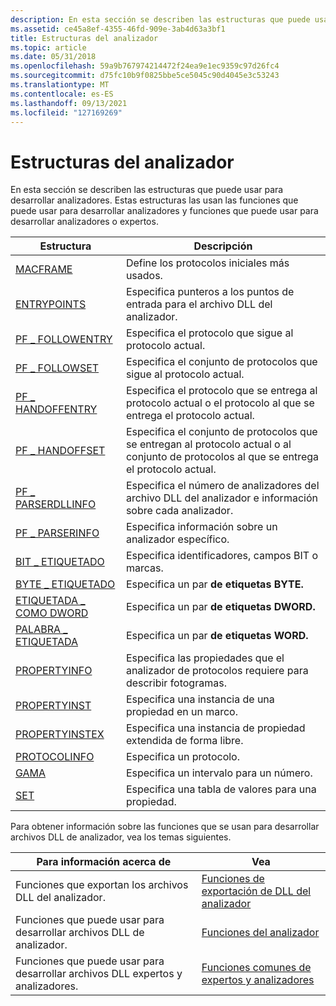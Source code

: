 ```yaml
---
description: En esta sección se describen las estructuras que puede usar para desarrollar analizadores. Estas estructuras las usan las funciones que puede usar para desarrollar analizadores y funciones que puede usar para desarrollar analizadores o expertos.
ms.assetid: ce45a8ef-4355-46fd-909e-3ab4d63a3bf1
title: Estructuras del analizador
ms.topic: article
ms.date: 05/31/2018
ms.openlocfilehash: 59a9b767974214472f24ea9e1ec9359c97d26fc4
ms.sourcegitcommit: d75fc10b9f0825bbe5ce5045c90d4045e3c53243
ms.translationtype: MT
ms.contentlocale: es-ES
ms.lasthandoff: 09/13/2021
ms.locfileid: "127169269"
---
```

# <a name="parser-structures"></a>Estructuras del analizador

En esta sección se describen las estructuras que puede usar para desarrollar analizadores. Estas estructuras las usan las funciones que puede usar para desarrollar analizadores y funciones que puede usar para desarrollar analizadores o expertos.



| Estructura                                 | Descripción                                                                                                                     |
|-------------------------------------------|---------------------------------------------------------------------------------------------------------------------------------|
| [MACFRAME](macframe.md)                  | Define los protocolos iniciales más usados.                                                                               |
| [ENTRYPOINTS](entrypoints.md)            | Especifica punteros a los puntos de entrada para el archivo DLL del analizador.                                                                      |
| [PF \_ FOLLOWENTRY](pf-followentry.md)     | Especifica el protocolo que sigue al protocolo actual.                                                                       |
| [PF \_ FOLLOWSET](pf-followset.md)         | Especifica el conjunto de protocolos que sigue al protocolo actual.                                                               |
| [PF \_ HANDOFFENTRY](pf-handoffentry.md)   | Especifica el protocolo que se entrega al protocolo actual o el protocolo al que se entrega el protocolo actual.    |
| [PF \_ HANDOFFSET](pf-handoffset.md)       | Especifica el conjunto de protocolos que se entregan al protocolo actual o al conjunto de protocolos al que se entrega el protocolo actual. |
| [PF \_ PARSERDLLINFO](pf-parserdllinfo.md) | Especifica el número de analizadores del archivo DLL del analizador e información sobre cada analizador.                                            |
| [PF \_ PARSERINFO](pf-parserinfo.md)       | Especifica información sobre un analizador específico.                                                                                  |
| [BIT \_ ETIQUETADO](labeled-bit.md)           | Especifica identificadores, campos BIT o marcas.                                                                                        |
| [BYTE \_ ETIQUETADO](labeled-byte.md)         | Especifica un par **de etiquetas BYTE.**                                                                                                |
| [ETIQUETADA \_ COMO DWORD](labeled-dword.md)       | Especifica un par **de etiquetas DWORD.**                                                                                               |
| [PALABRA \_ ETIQUETADA](labeled-word.md)         | Especifica un par **de etiquetas WORD.**                                                                                                |
| [PROPERTYINFO](propertyinfo.md)          | Especifica las propiedades que el analizador de protocolos requiere para describir fotogramas.                                                  |
| [PROPERTYINST](propertyinst.md)          | Especifica una instancia de una propiedad en un marco.                                                                                 |
| [PROPERTYINSTEX](propertyinstex.md)      | Especifica una instancia de propiedad extendida de forma libre.                                                                              |
| [PROTOCOLINFO](protocolinfo.md)          | Especifica un protocolo.                                                                                                           |
| [GAMA](range.md)                        | Especifica un intervalo para un número.                                                                                                 |
| [SET](set.md)                            | Especifica una tabla de valores para una propiedad.                                                                                     |



 

Para obtener información sobre las funciones que se usan para desarrollar archivos DLL de analizador, vea los temas siguientes.



| Para información acerca de                                         | Vea                                                                          |
|---------------------------------------------------------------|------------------------------------------------------------------------------|
| Funciones que exportan los archivos DLL del analizador.                        | [Funciones de exportación de DLL del analizador](parser-dll-export-functions.md)               |
| Funciones que puede usar para desarrollar archivos DLL de analizador.            | [Funciones del analizador](parser-functions.md)                                     |
| Funciones que puede usar para desarrollar archivos DLL expertos y analizadores. | [Funciones comunes de expertos y analizadores](expert-and-parser-common-functions.md) |



 

 

 



